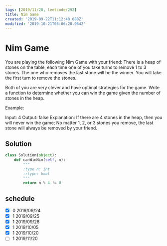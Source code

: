 ```yaml
---
tags: [2019/11/20, leetcode/292]
title: Nim Game
created: '2019-09-22T11:12:48.088Z'
modified: '2019-10-21T05:06:20.964Z'
---
```


# Nim Game

You are playing the following Nim Game with your friend: There is a heap of stones on the table, each time one of you take turns to remove 1 to 3 stones. The one who removes the last stone will be the winner. You will take the first turn to remove the stones.

Both of you are very clever and have optimal strategies for the game. Write a function to determine whether you can win the game given the number of stones in the heap.

Example:

Input: 4
Output: false 
Explanation: If there are 4 stones in the heap, then you will never win the game;
             No matter 1, 2, or 3 stones you remove, the last stone will always be 
             removed by your friend.

## Solution

```python
class Solution(object):
    def canWinNim(self, n):
        """
        :type n: int
        :rtype: bool
        """
        return n % 4 != 0
```

## schedule

* [x] 0 2019/09/24
* [x] 1 2019/09/25
* [x] 1 2019/09/28
* [x] 1 2019/10/05
* [x] 1 2019/10/20
* [ ] 1 2019/11/20
